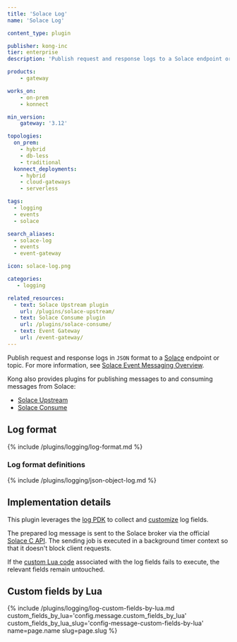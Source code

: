 ```yaml
---
title: 'Solace Log'
name: 'Solace Log'

content_type: plugin

publisher: kong-inc
tier: enterprise
description: 'Publish request and response logs to a Solace endpoint or topic'

products:
    - gateway

works_on:
    - on-prem
    - konnect

min_version:
    gateway: '3.12'

topologies:
  on_prem:
    - hybrid
    - db-less
    - traditional
  konnect_deployments:
    - hybrid
    - cloud-gateways
    - serverless

tags:
  - logging
  - events
  - solace

search_aliases:
  - solace-log
  - events
  - event-gateway

icon: solace-log.png

categories:
   - logging

related_resources:
  - text: Solace Upstream plugin
    url: /plugins/solace-upstream/
  - text: Solace Consume plugin
    url: /plugins/solace-consume/
  - text: Event Gateway
    url: /event-gateway/
---
```


Publish request and response logs in `JSON` format to a [Solace](https://solace.com/) endpoint or topic.
For more information, see [Solace Event Messaging Overview](https://docs.solace.com/Messaging/messaging-overview.htm).

Kong also provides plugins for publishing messages to and consuming messages from Solace:
* [Solace Upstream](/plugins/solace-upstream/)
* [Solace Consume](/plugins/solace-consume/)

## Log format

{% include /plugins/logging/log-format.md %}

### Log format definitions 

{% include /plugins/logging/json-object-log.md %}

## Implementation details

This plugin leverages the [log PDK](/gateway/pdk/reference/kong.log/) to collect and [customize](#custom-fields-by-lua) log fields.

The prepared log message is sent to the Solace broker via the official [Solace C API](https://docs.solace.com/API/Messaging-APIs/C-API/c-api-home.htm). The sending job is executed in a background timer context so that it doesn't block client requests.

If the [custom Lua code](#custom-fields-by-lua) associated with the log fields fails to execute, the relevant fields remain untouched.

## Custom fields by Lua

{% include /plugins/logging/log-custom-fields-by-lua.md custom_fields_by_lua='config.message.custom_fields_by_lua' custom_fields_by_lua_slug='config-message-custom-fields-by-lua' name=page.name slug=page.slug %}
